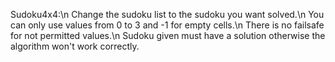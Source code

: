 Sudoku4x4:\n
Change the sudoku list to the sudoku you want solved.\n
You can only use values from 0 to 3 and -1 for empty cells.\n
There is no failsafe for not permitted values.\n
Sudoku given must have a solution otherwise the algorithm won't work correctly.

